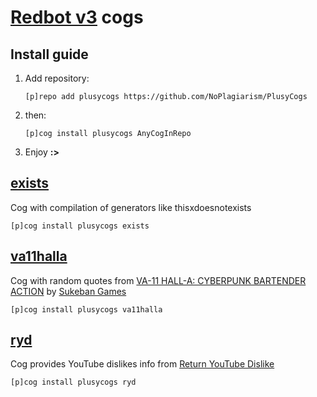 # [Redbot v3](https://github.com/Cog-Creators/Red-DiscordBot) cogs 


## Install guide

1. Add repository:

    `[p]repo add plusycogs https://github.com/NoPlagiarism/PlusyCogs`

2.  then:

    `[p]cog install plusycogs AnyCogInRepo`

3. Enjoy **:>**


## [exists](exists/Readme.md)
Cog with compilation of generators like thisxdoesnotexists

`[p]cog install plusycogs exists`
## [va11halla](va11halla/Readme.md)
Cog with random quotes from [VA-11 HALL-A: CYBERPUNK BARTENDER ACTION](https://store.steampowered.com/app/447530/) by [Sukeban Games](https://sukeban.moe/)

`[p]cog install plusycogs va11halla`
## [ryd](ryd/Readme.md)
Cog provides YouTube dislikes info from [Return YouTube Dislike](https://returnyoutubedislike.com/)

`[p]cog install plusycogs ryd`
